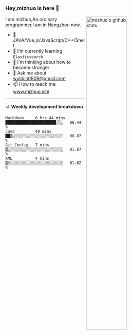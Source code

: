 ### Hey,mizhuo is here 👋

<img align="right" alt="mizhuo's github stats" width="50%" src="https://github-readme-stats.vercel.app/api?username=mizhuo&theme=tokyonight&show_icons=true">

I am mizhuo,An ordinary programmer,I am in Hangzhou now.

- 🔭 JAVA/Vue.js/JavaScript/C++/Shell
- 🌱 I’m currently learning `Elasticsearch`
- 🤔 I'm thinking about how to become stronger
- 💬 Ask me about wulibin0809@gmail.com
- 📫 How to reach me: www.mizhuo.site

---
📊 **Weekly development breakdown**

<!--START_SECTION:waka-->
```text
Markdown     6 hrs 44 mins   ██████████████████████░░░   88.44 % 
Java         40 mins         ██▒░░░░░░░░░░░░░░░░░░░░░░   08.87 % 
Git Config   7 mins          ▒░░░░░░░░░░░░░░░░░░░░░░░░   01.67 % 
XML          4 mins          ▒░░░░░░░░░░░░░░░░░░░░░░░░   01.02 % 
```
<!--END_SECTION:waka-->
